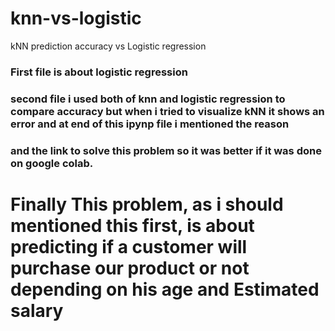 # knn-vs-logistic
kNN prediction accuracy vs Logistic regression

### First file is about logistic regression

### second file i used both of knn and logistic regression to compare accuracy but when i tried to visualize kNN it shows an error and at end of this ipynp file i mentioned the reason
### and the link to solve this problem so it was better if it was done on google colab.

# Finally This problem, as i should mentioned this first, is about predicting if a customer will purchase our product or not depending on his age and Estimated salary
